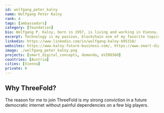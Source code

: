 ```yaml
---
id: wolfgang_peter_kalny
name: Wolfgang Peter Kalny
rank: 4
tags: [ambassadors]
category: [foundation]
bio: Wolfgang P. Kalny, born in 1957, is living and working in Vienna, Austria. He has graduated from the Technical University in Vienna, Austria, in electronic engineering and cybernetics as well as from the University of Economic Science in Vienna, Austria, in microeconomics, computer science, and operations research. Since 1983, he was in charge of different management appointments in the Austrian IT- and telecommunication industry. Believes that developing business models based on state of the art technology is an exciting way into the future.
excerpt: Technology is my passion, blockchain one of my favorite topics that has not yet reached its peak of appreciated value until now.
linkedin: https://www.linkedin.com/in/wolfgang-kalny-b95318/
websites: https://www.kalny-future-business.com/, https://www.smart-digital.at, https://www.eurodragpons.at, https://www.domonda.at, https://www.evird360.com
image: ./wolfgang_peter_kalny.png
projects: [smart_digital_concepts, domonda, eVIRD360]
countries: [Austria]
cities: [Vienna]
private: 0
---
```


## Why ThreeFold?

The reason for me to join ThreeFold is my strong conviction in a future democratic internet without painful dependencies on a few big players.


